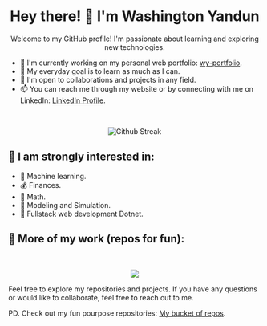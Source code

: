 <h1 align="center">Hey there! 👋 I'm Washington Yandun</h1>

<p align="center">Welcome to my GitHub profile! I'm passionate about learning and exploring new technologies.</p>

- 🔭 I'm currently working on my personal web portfolio: [wy-portfolio](https://washingtonyandun.github.io/wy-portfolio/).
- 🌱 My everyday goal is to learn as much as I can.
- 👯 I'm open to collaborations and projects in any field.
- 📫 You can reach me through my website or by connecting with me on LinkedIn: [LinkedIn Profile](https://www.linkedin.com/in/washington-yandun-3a95b2226).
<br>

<p align="center">
  <img alt="Github Streak" src="http://github-readme-streak-stats.herokuapp.com?user=WashingtonYandun&theme=react&hide_border=true&date_format=M%20j%5B%2C%20Y%5D&stroke=5AA5E7&fire=5AA5E7&currStreakNum=5AA5E7&border=5AA5E7&sideNums=5AA5E7&sideLabels=5AA5E7&ring=5AA5E7&currStreakLabel=5AA5E7"/>
</p>

👀 I am strongly interested in:
---

- 🤖 Machine learning.
- 💰 Finances.
- 🧮 Math.
- 🎯 Modeling and Simulation.
- 🎯 Fullstack web development Dotnet.

🌱 More of my work (repos for fun):
---
<br>

<p align="center">
    <a href="https://github.com/WMYM-Experimental"><img src="https://readme-typing-svg.herokuapp.com?font=Roboto&size=20&color=5AA5E7&center=true&width=410&height=45&lines=WMYM+-+Experimental."/></a>
</p>

Feel free to explore my repositories and projects. If you have any questions or would like to collaborate, feel free to reach out to me.

PD. Check out my fun pourpose repositories: [My bucket of repos](https://github.com/WMYM-Experimental).
